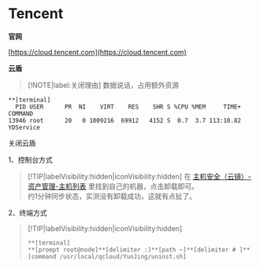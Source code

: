# Tencent

**官网**

[https://cloud.tencent.com](https://cloud.tencent.com)

**云盾**

> [!NOTE|label:关闭理由]
> 数据说话，占用额外资源

```
**[terminal]
  PID USER      PR  NI    VIRT    RES    SHR S %CPU %MEM     TIME+ COMMAND
13946 root      20   0 1009216  69912   4152 S  0.7  3.7 113:10.82 YDService
```

关闭云盾

1、控制台方式
> [!TIP|labelVisibility:hidden|iconVisibility:hidden]
> 在 [主机安全（云镜）-资产管理-主机列表](https://console.cloud.tencent.com/cwp/asset/machine) 里找到自己的机器，点击卸载即可。<br>
> 约1分钟同步状态，实测没有卸载成功，这就有点扯了。

2、终端方式
> [!TIP|labelVisibility:hidden|iconVisibility:hidden]
> ```
> **[terminal]
> **[prompt root@node]**[delimiter :]**[path ~]**[delimiter # ]**[command /usr/local/qcloud/YunJing/uninst.sh]
> ```
